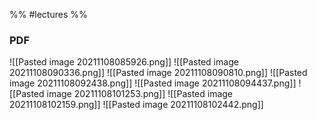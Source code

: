%% #lectures %%
### PDF
![[Pasted image 20211108085926.png]]
![[Pasted image 20211108090336.png]]
![[Pasted image 20211108090810.png]]
![[Pasted image 20211108092438.png]]
![[Pasted image 20211108094437.png]]
![[Pasted image 20211108101253.png]]
![[Pasted image 20211108102159.png]]
![[Pasted image 20211108102442.png]]